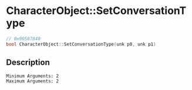 # CharacterObject::SetConversationType
```c
// 0x00587840
bool CharacterObject::SetConversationType(unk p0, unk p1)
```
## Description
```
Minimum Arguments: 2
Maximum Arguments: 2
```
